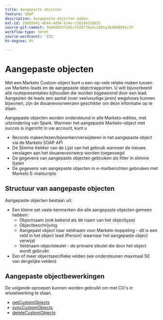 ```yaml
---
title: Aangepaste objecten
feature: SOAP
description: Aangepaste objecten maken.
exl-id: 29d65841-4b44-4d94-b14e-c583d433d015
source-git-commit: 3649db037a95cfd20ff0a2c3d81a3b40d0095c39
workflow-type: tm+mt
source-wordcount: '231'
ht-degree: 0%

---
```


# Aangepaste objecten

Met een Marketo Custom-object kunt u een-op-vele relatie maken tussen uw Marketo-leads en de aangepaste objectrapporten. U wilt bijvoorbeeld alle routepresentaties bijhouden die worden bijgewoond door een lead. Aangezien de leads een aantal (over veelvoudige jaren) wegshows kunnen bijwonen, zijn de douanevoorwerpen geschikter om deze informatie op te slaan.

Aangepaste objecten worden ondersteund in alle Marketo-edities, met uitzondering van Spark. Wanneer het aangepaste Marketo-object met succes is ingericht in uw account, kunt u

- Records maken/lezen/bijwerken/verwijderen in het aangepaste object via de Marketo SOAP API
- De Slimme trekker van de Lijst van het gebruik wanneer de nieuwe verslagen aan het douanevoorwerp worden toegevoegd
- De gegevens van aangepaste objecten gebruiken als filter in slimme lijsten
- De gegevens van aangepaste objecten in e-mailberichten gebruiken met Marketo E-mailscripts

## Structuur van aangepaste objecten

Aangepaste objecten bestaan uit:

- Een kleine set vaste kenmerken die alle aangepaste objecten gemeen hebben:
   - Objectnaam (ook bekend als de naam van het objecttype)
   - Objectbeschrijving
   - Aangepast object naar veldnaam voor Marketo-koppeling - dit is een veld in het object lead (Person) waarnaar het aangepaste object verwijst
   - Veldnaam objectsleutel - de primaire sleutel die door het object wordt gebruikt
- Een of meer objectspecifieke velden (we ondersteunen maximaal 50 van dergelijke velden)

## Aangepaste objectbewerkingen

De volgende oproepen kunnen worden gebruikt om met CO&#39;s in wisselwerking te staan.

- [ getCustomObjects ](https://developer.adobe.com/marketo-apis/api/mapi/#tag/Custom-Objects/operation/getCustomObjectsUsingGET)
- [ syncCustomObjects ](https://developer.adobe.com/marketo-apis/api/mapi/#tag/Custom-Objects/operation/syncCustomObjectsUsingPOST)
- [ deleteCustomObjects ](https://developer.adobe.com/marketo-apis/api/mapi/#tag/Custom-Objects/operation/deleteCustomObjectsUsingPOST)
